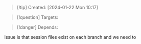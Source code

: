 
>[!tip] Created: [2024-01-22 Mon 10:17]

>[!question] Targets: 

>[!danger] Depends: 

Issue is that session files exist on each branch and we need to 